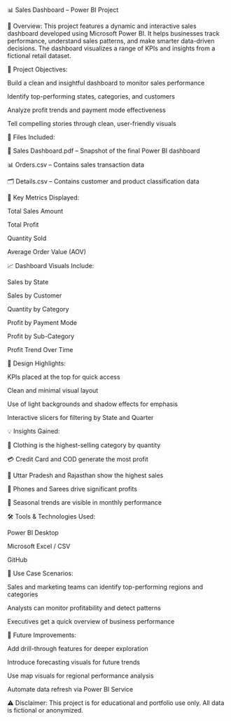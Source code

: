 📊 Sales Dashboard – Power BI Project

📝 Overview:
This project features a dynamic and interactive sales dashboard developed using Microsoft Power BI. It helps businesses track performance, understand sales patterns, and make smarter data-driven decisions. The dashboard visualizes a range of KPIs and insights from a fictional retail dataset.

🎯 Project Objectives:

Build a clean and insightful dashboard to monitor sales performance

Identify top-performing states, categories, and customers

Analyze profit trends and payment mode effectiveness

Tell compelling stories through clean, user-friendly visuals


📂 Files Included:

📄 Sales Dashboard.pdf – Snapshot of the final Power BI dashboard

📊 Orders.csv – Contains sales transaction data

🗂️ Details.csv – Contains customer and product classification data


📌 Key Metrics Displayed:

Total Sales Amount

Total Profit

Quantity Sold

Average Order Value (AOV)


📈 Dashboard Visuals Include:

Sales by State

Sales by Customer

Quantity by Category

Profit by Payment Mode

Profit by Sub-Category

Profit Trend Over Time


🎨 Design Highlights:

KPIs placed at the top for quick access

Clean and minimal visual layout

Use of light backgrounds and shadow effects for emphasis

Interactive slicers for filtering by State and Quarter


💡 Insights Gained:

👕 Clothing is the highest-selling category by quantity

💳 Credit Card and COD generate the most profit

📍 Uttar Pradesh and Rajasthan show the highest sales

🛒 Phones and Sarees drive significant profits

📅 Seasonal trends are visible in monthly performance


🛠️ Tools & Technologies Used:

Power BI Desktop

Microsoft Excel / CSV

GitHub


📎 Use Case Scenarios:

Sales and marketing teams can identify top-performing regions and categories

Analysts can monitor profitability and detect patterns

Executives get a quick overview of business performance


🚀 Future Improvements:

Add drill-through features for deeper exploration

Introduce forecasting visuals for future trends

Use map visuals for regional performance analysis

Automate data refresh via Power BI Service


⚠️ Disclaimer:
This project is for educational and portfolio use only. All data is fictional or anonymized.
